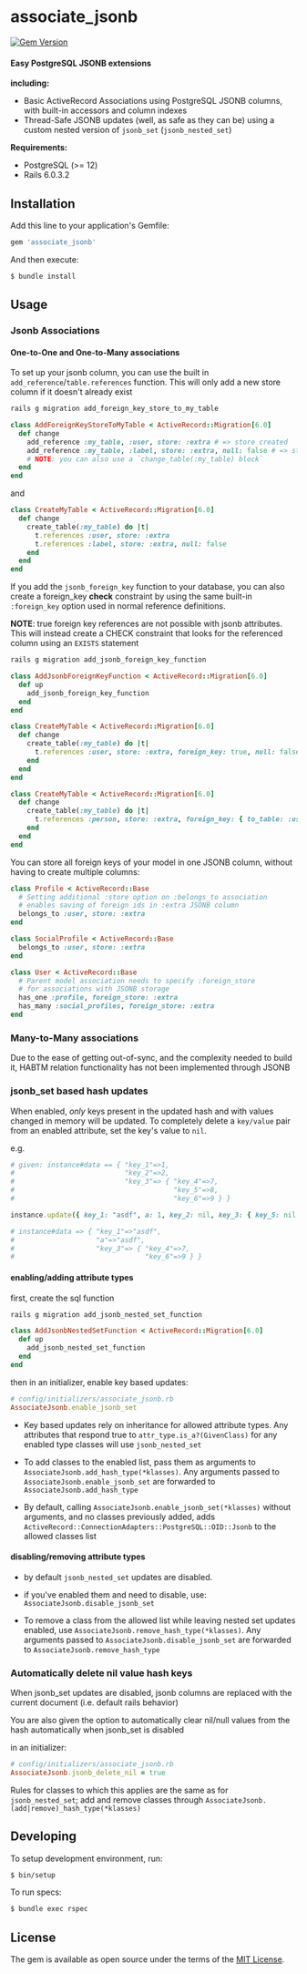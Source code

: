 # associate_jsonb

[![Gem Version](https://badge.fury.io/rb/associate_jsonb.svg)](https://badge.fury.io/rb/associate_jsonb)

#### Easy PostgreSQL JSONB extensions
**including:**

- Basic ActiveRecord Associations using PostgreSQL JSONB columns, with built-in accessors and column indexes
- Thread-Safe JSONB updates (well, as safe as they can be) using a custom nested version of `jsonb_set` (`jsonb_nested_set`)

**Requirements:**

- PostgreSQL (>= 12)
- Rails 6.0.3.2

## Installation

Add this line to your application's Gemfile:

```ruby
gem 'associate_jsonb'
```

And then execute:

```bash
$ bundle install
```

## Usage

### Jsonb Associations

#### One-to-One and One-to-Many associations

To set up your jsonb column, you can use the built in `add_reference`/`table.references` function. This will only add a new store column if it doesn't already exist

```bash
rails g migration add_foreign_key_store_to_my_table
```
```ruby
class AddForeignKeyStoreToMyTable < ActiveRecord::Migration[6.0]
  def change
    add_reference :my_table, :user, store: :extra # => store created
    add_reference :my_table, :label, store: :extra, null: false # => store already exists, NOT NULL check constraint added to `store->'label_id'`
    # NOTE: you can also use a `change_table(:my_table) block`
  end
end
```

and

```ruby
class CreateMyTable < ActiveRecord::Migration[6.0]
  def change
    create_table(:my_table) do |t|
      t.references :user, store: :extra
      t.references :label, store: :extra, null: false
    end
  end
end
```

If you add the `jsonb_foreign_key` function to your database, you can also create a foreign_key **check** constraint by using the same built-in `:foreign_key` option used in normal reference definitions.

**NOTE**: true foreign key references are not possible with jsonb attributes. This will instead create a CHECK constraint that looks for the referenced column using an `EXISTS` statement

```bash
rails g migration add_jsonb_foreign_key_function
```
```ruby
class AddJsonbForeignKeyFunction < ActiveRecord::Migration[6.0]
  def up
    add_jsonb_foreign_key_function
  end
end
```
```ruby
class CreateMyTable < ActiveRecord::Migration[6.0]
  def change
    create_table(:my_table) do |t|
      t.references :user, store: :extra, foreign_key: true, null: false
    end
  end
end
```
```ruby
class CreateMyTable < ActiveRecord::Migration[6.0]
  def change
    create_table(:my_table) do |t|
      t.references :person, store: :extra, foreign_key: { to_table: :users }, null: false
    end
  end
end
```


You can store all foreign keys of your model in one JSONB column, without having to create multiple columns:

```ruby
class Profile < ActiveRecord::Base
  # Setting additional :store option on :belongs_to association
  # enables saving of foreign ids in :extra JSONB column
  belongs_to :user, store: :extra
end

class SocialProfile < ActiveRecord::Base
  belongs_to :user, store: :extra
end

class User < ActiveRecord::Base
  # Parent model association needs to specify :foreign_store
  # for associations with JSONB storage
  has_one :profile, foreign_store: :extra
  has_many :social_profiles, foreign_store: :extra
end
```

### Many-to-Many associations

Due to the ease of getting out-of-sync, and the complexity needed to build it, HABTM relation functionality has not been implemented through JSONB

### jsonb_set based hash updates

When enabled, *only* keys present in the updated hash and with values changed in memory will be updated.
To completely delete a `key/value` pair from an enabled attribute, set the key's value to `nil`.

e.g.

```ruby
# given: instance#data == { "key_1"=>1,
#                           "key_2"=>2,
#                           "key_3"=> { "key_4"=>7,
#                                       "key_5"=>8,
#                                       "key_6"=>9 } }

instance.update({ key_1: "asdf", a: 1, key_2: nil, key_3: { key_5: nil }})

# instance#data => { "key_1"=>"asdf",
#                    "a"=>"asdf",
#                    "key_3"=> { "key_4"=>7,
#                                "key_6"=>9 } }
```

#### enabling/adding attribute types

first, create the sql function

```bash
rails g migration add_jsonb_nested_set_function
```
```ruby
class AddJsonbNestedSetFunction < ActiveRecord::Migration[6.0]
  def up
    add_jsonb_nested_set_function
  end
end
```

then in an initializer, enable key based updates:

```ruby
# config/initializers/associate_jsonb.rb
AssociateJsonb.enable_jsonb_set
```

- Key based updates rely on inheritance for allowed attribute types. Any attributes that respond true to `attr_type.is_a?(GivenClass)` for any enabled type classes will use `jsonb_nested_set`

- To add classes to the enabled list, pass them as arguments to `AssociateJsonb.add_hash_type(*klasses)`. Any arguments passed to `AssociateJsonb.enable_jsonb_set` are forwarded to `AssociateJsonb.add_hash_type`

- By default, calling `AssociateJsonb.enable_jsonb_set(*klasses)` without arguments, and no classes previously added, adds `ActiveRecord::ConnectionAdapters::PostgreSQL::OID::Jsonb` to the allowed classes list

#### disabling/removing attribute types

- by default `jsonb_nested_set` updates are disabled.

- if you've enabled them and need to disable, use: `AssociateJsonb.disable_jsonb_set`

- To remove a class from the allowed list while leaving nested set updates enabled, use `AssociateJsonb.remove_hash_type(*klasses)`.
Any arguments passed to `AssociateJsonb.disable_jsonb_set` are forwarded to `AssociateJsonb.remove_hash_type`

### Automatically delete nil value hash keys

When jsonb_set updates are disabled, jsonb columns are replaced with the current document (i.e. default rails behavior)

You are also given the option to automatically clear nil/null values from the hash automatically when jsonb_set is disabled

in an initializer:

```ruby
# config/initializers/associate_jsonb.rb
AssociateJsonb.jsonb_delete_nil = true
```

Rules for classes to which this applies are the same as for `jsonb_nested_set`; add and remove classes through `AssociateJsonb.(add|remove)_hash_type(*klasses)`

## Developing

To setup development environment, run:

```bash
$ bin/setup
```

To run specs:

```bash
$ bundle exec rspec
```

## License

The gem is available as open source under the terms of the [MIT License](http://opensource.org/licenses/MIT).
